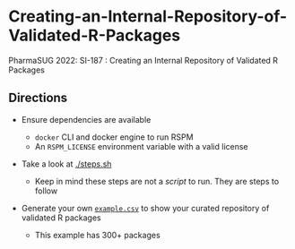 # Creating-an-Internal-Repository-of-Validated-R-Packages

PharmaSUG 2022: SI-187 : Creating an Internal Repository of Validated R Packages

## Directions

- Ensure dependencies are available
  - `docker` CLI and docker engine to run RSPM
  - An `RSPM_LICENSE` environment variable with a valid license

- Take a look at [./steps.sh](./steps.sh)
  - Keep in mind these steps are not a _script_ to run. They are steps to follow

- Generate your own [`example.csv`](./example.csv) to show your curated repository of validated R packages
    - This example has 300+ packages
